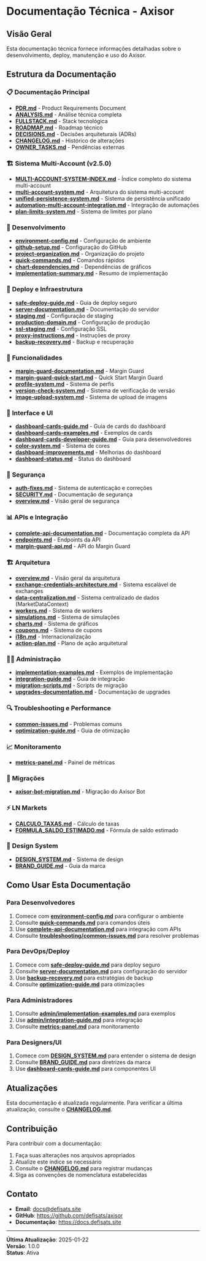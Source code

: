 # Documentação Técnica - Axisor

## Visão Geral

Esta documentação técnica fornece informações detalhadas sobre o desenvolvimento, deploy, manutenção e uso do Axisor.

## Estrutura da Documentação

### 📋 **Documentação Principal**
- **[PDR.md](../PDR.md)** - Product Requirements Document
- **[ANALYSIS.md](../ANALYSIS.md)** - Análise técnica completa
- **[FULLSTACK.md](../FULLSTACK.md)** - Stack tecnológica
- **[ROADMAP.md](../ROADMAP.md)** - Roadmap técnico
- **[DECISIONS.md](../DECISIONS.md)** - Decisões arquiteturais (ADRs)
- **[CHANGELOG.md](../CHANGELOG.md)** - Histórico de alterações
- **[OWNER_TASKS.md](../OWNER_TASKS.md)** - Pendências externas

### 🏗️ **Sistema Multi-Account (v2.5.0)**
- **[MULTI-ACCOUNT-SYSTEM-INDEX.md](MULTI-ACCOUNT-SYSTEM-INDEX.md)** - Índice completo do sistema multi-account
- **[multi-account-system.md](architecture/multi-account-system.md)** - Arquitetura do sistema multi-account
- **[unified-persistence-system.md](architecture/unified-persistence-system.md)** - Sistema de persistência unificado
- **[automation-multi-account-integration.md](features/automation-multi-account-integration.md)** - Integração de automações
- **[plan-limits-system.md](features/plan-limits-system.md)** - Sistema de limites por plano

### 🔧 **Desenvolvimento**
- **[environment-config.md](development/environment-config.md)** - Configuração de ambiente
- **[github-setup.md](development/github-setup.md)** - Configuração do GitHub
- **[project-organization.md](development/project-organization.md)** - Organização do projeto
- **[quick-commands.md](development/quick-commands.md)** - Comandos rápidos
- **[chart-dependencies.md](development/chart-dependencies.md)** - Dependências de gráficos
- **[implementation-summary.md](development/implementation-summary.md)** - Resumo de implementação

### 🚀 **Deploy e Infraestrutura**
- **[safe-deploy-guide.md](deployment/safe-deploy-guide.md)** - Guia de deploy seguro
- **[server-documentation.md](deployment/server-documentation.md)** - Documentação do servidor
- **[staging.md](deployment/staging.md)** - Configuração de staging
- **[production-domain.md](deployment/production-domain.md)** - Configuração de produção
- **[ssl-staging.md](deployment/ssl-staging.md)** - Configuração SSL
- **[proxy-instructions.md](deployment/proxy-instructions.md)** - Instruções de proxy
- **[backup-recovery.md](infrastructure/backup-recovery.md)** - Backup e recuperação

### 🎯 **Funcionalidades**
- **[margin-guard-documentation.md](features/margin-guard-documentation.md)** - Margin Guard
- **[margin-guard-quick-start.md](features/margin-guard-quick-start.md)** - Quick Start Margin Guard
- **[profile-system.md](features/profile-system.md)** - Sistema de perfis
- **[version-check-system.md](features/version-check-system.md)** - Sistema de verificação de versão
- **[image-upload-system.md](features/image-upload-system.md)** - Sistema de upload de imagens

### 🎨 **Interface e UI**
- **[dashboard-cards-guide.md](ui/dashboard-cards-guide.md)** - Guia de cards do dashboard
- **[dashboard-cards-examples.md](ui/dashboard-cards-examples.md)** - Exemplos de cards
- **[dashboard-cards-developer-guide.md](ui/dashboard-cards-developer-guide.md)** - Guia para desenvolvedores
- **[color-system.md](ui/color-system.md)** - Sistema de cores
- **[dashboard-improvements.md](ui/dashboard-improvements.md)** - Melhorias do dashboard
- **[dashboard-status.md](ui/dashboard-status.md)** - Status do dashboard

### 🔐 **Segurança**
- **[auth-fixes.md](security/auth-fixes.md)** - Sistema de autenticação e correções
- **[SECURITY.md](SECURITY.md)** - Documentação de segurança
- **[overview.md](security/overview.md)** - Visão geral de segurança

### 📊 **APIs e Integração**
- **[complete-api-documentation.md](api/complete-api-documentation.md)** - Documentação completa da API
- **[endpoints.md](api/endpoints.md)** - Endpoints da API
- **[margin-guard-api.md](api/margin-guard-api.md)** - API do Margin Guard

### 🏗️ **Arquitetura**
- **[overview.md](architecture/overview.md)** - Visão geral da arquitetura
- **[exchange-credentials-architecture.md](architecture/exchange-credentials-architecture.md)** - Sistema escalável de exchanges
- **[data-centralization.md](architecture/data-centralization.md)** - Sistema centralizado de dados (MarketDataContext)
- **[workers.md](architecture/workers.md)** - Sistema de workers
- **[simulations.md](architecture/simulations.md)** - Sistema de simulações
- **[charts.md](architecture/charts.md)** - Sistema de gráficos
- **[coupons.md](architecture/coupons.md)** - Sistema de cupons
- **[i18n.md](architecture/i18n.md)** - Internacionalização
- **[action-plan.md](architecture/action-plan.md)** - Plano de ação arquitetural

### 👨‍💼 **Administração**
- **[implementation-examples.md](admin/implementation-examples.md)** - Exemplos de implementação
- **[integration-guide.md](admin/integration-guide.md)** - Guia de integração
- **[migration-scripts.md](admin/migration-scripts.md)** - Scripts de migração
- **[upgrades-documentation.md](admin/upgrades-documentation.md)** - Documentação de upgrades

### 🔍 **Troubleshooting e Performance**
- **[common-issues.md](troubleshooting/common-issues.md)** - Problemas comuns
- **[optimization-guide.md](performance/optimization-guide.md)** - Guia de otimização

### 📈 **Monitoramento**
- **[metrics-panel.md](monitoring/metrics-panel.md)** - Painel de métricas

### 🔄 **Migrações**
- **[axisor-bot-migration.md](migrations/axisor-bot-migration.md)** - Migração do Axisor Bot

### ⚡ **LN Markets**
- **[CALCULO_TAXAS.md](ln_markets/CALCULO_TAXAS.md)** - Cálculo de taxas
- **[FORMULA_SALDO_ESTIMADO.md](ln_markets/FORMULA_SALDO_ESTIMADO.md)** - Fórmula de saldo estimado

### 🎨 **Design System**
- **[DESIGN_SYSTEM.md](DESIGN_SYSTEM.md)** - Sistema de design
- **[BRAND_GUIDE.md](BRAND_GUIDE.md)** - Guia da marca

## Como Usar Esta Documentação

### Para Desenvolvedores
1. Comece com **[environment-config.md](development/environment-config.md)** para configurar o ambiente
2. Consulte **[quick-commands.md](development/quick-commands.md)** para comandos úteis
3. Use **[complete-api-documentation.md](api/complete-api-documentation.md)** para integração com APIs
4. Consulte **[troubleshooting/common-issues.md](troubleshooting/common-issues.md)** para resolver problemas

### Para DevOps/Deploy
1. Comece com **[safe-deploy-guide.md](deployment/safe-deploy-guide.md)** para deploy seguro
2. Consulte **[server-documentation.md](deployment/server-documentation.md)** para configuração do servidor
3. Use **[backup-recovery.md](infrastructure/backup-recovery.md)** para estratégias de backup
4. Consulte **[optimization-guide.md](performance/optimization-guide.md)** para otimizações

### Para Administradores
1. Consulte **[admin/implementation-examples.md](admin/implementation-examples.md)** para exemplos
2. Use **[admin/integration-guide.md](admin/integration-guide.md)** para integração
3. Consulte **[metrics-panel.md](monitoring/metrics-panel.md)** para monitoramento

### Para Designers/UI
1. Comece com **[DESIGN_SYSTEM.md](DESIGN_SYSTEM.md)** para entender o sistema de design
2. Consulte **[BRAND_GUIDE.md](BRAND_GUIDE.md)** para diretrizes da marca
3. Use **[dashboard-cards-guide.md](ui/dashboard-cards-guide.md)** para componentes UI

## Atualizações

Esta documentação é atualizada regularmente. Para verificar a última atualização, consulte o **[CHANGELOG.md](../CHANGELOG.md)**.

## Contribuição

Para contribuir com a documentação:

1. Faça suas alterações nos arquivos apropriados
2. Atualize este índice se necessário
3. Consulte o **[CHANGELOG.md](../CHANGELOG.md)** para registrar mudanças
4. Siga as convenções de nomenclatura estabelecidas

## Contato

- **Email**: docs@defisats.site
- **GitHub**: https://github.com/defisats/axisor
- **Documentação**: https://docs.defisats.site

---

**Última Atualização**: 2025-01-22  
**Versão**: 1.0.0  
**Status**: Ativa
